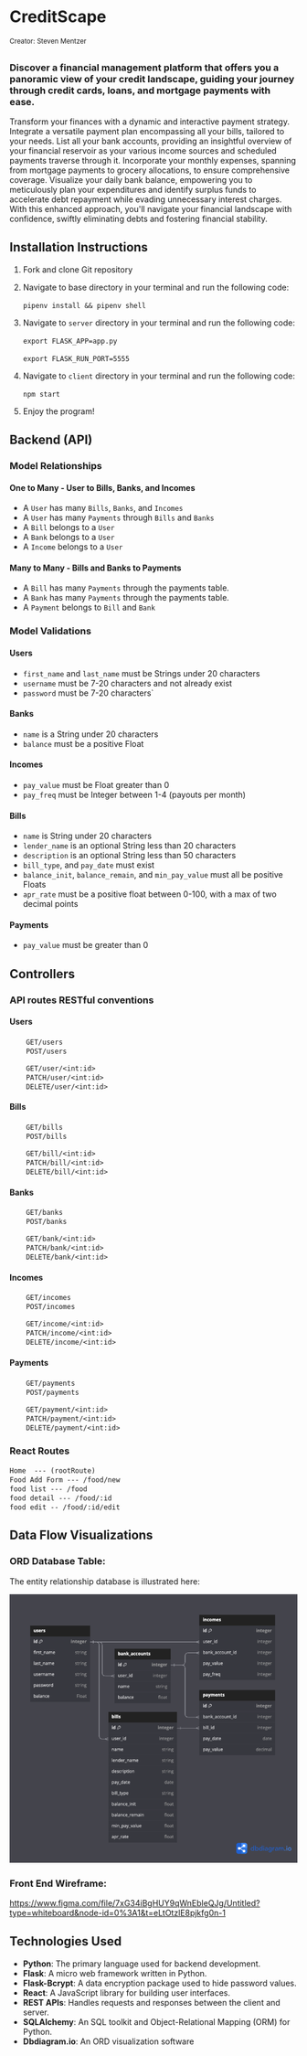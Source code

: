 # CreditScape
<sup> Creator: Steven Mentzer </sup>

### Discover a financial management platform that offers you a panoramic view of your credit landscape, guiding your journey through credit cards, loans, and mortgage payments with ease.

Transform your finances with a dynamic and interactive payment strategy. Integrate a versatile payment plan encompassing all your bills, tailored to your needs. List all your bank accounts, providing an insightful overview of your financial reservoir as your various income sources and scheduled payments traverse through it. Incorporate your monthly expenses, spanning from mortgage payments to grocery allocations, to ensure comprehensive coverage. Visualize your daily bank balance, empowering you to meticulously plan your expenditures and identify surplus funds to accelerate debt repayment while evading unnecessary interest charges. With this enhanced approach, you'll navigate your financial landscape with confidence, swiftly eliminating debts and fostering financial stability.


## Installation Instructions

1. Fork and clone Git repository
2. Navigate to base directory in your terminal and run the following code: 

    ```pipenv install && pipenv shell```
    
3. Navigate to `server` directory in your terminal and run the following code: 

    ```export FLASK_APP=app.py```
    
    ```export FLASK_RUN_PORT=5555```

4. Navigate to `client` directory in your terminal and run the following code: 

    ```npm start```

5. Enjoy the program!

## Backend (API)
### Model Relationships
#### One to Many - User to Bills, Banks, and Incomes
* A `User` has many `Bills`, `Banks`, and `Incomes`
* A `User` has many `Payments` through `Bills` and `Banks`
* A `Bill` belongs to a `User`
* A `Bank` belongs to a `User`
* A `Income` belongs to a `User`

#### Many to Many - Bills and Banks to Payments
* A `Bill` has many `Payments` through the payments table.
* A `Bank` has many `Payments` through the payments table.
* A `Payment` belongs to `Bill` and `Bank`

### Model Validations

#### Users
* `first_name` and `last_name` must be Strings under 20 characters
* `username` must be 7-20 characters and not already exist
* `password` must be 7-20 characters`

#### Banks
* `name` is a String under 20 characters
* `balance` must be a positive Float

#### Incomes
* `pay_value` must be Float greater than 0
* `pay_freq` must be Integer between 1-4 (payouts per month)

#### Bills
* `name` is String under 20 characters
* `lender_name` is an optional String less than 20 characters
* `description` is an optional String less than 50 characters
* `bill_type`, and `pay_date` must exist
* `balance_init`, `balance_remain`, and `min_pay_value` must all be positive Floats
* `apr_rate` must be a positive float between 0-100, with a max of two decimal points

#### Payments
* `pay_value` must be greater than 0

## Controllers
### API routes RESTful conventions
#### Users
```
    GET/users
    POST/users
```
```
    GET/user/<int:id>
    PATCH/user/<int:id>
    DELETE/user/<int:id>
```
#### Bills
```
    GET/bills
    POST/bills
```
```
    GET/bill/<int:id>
    PATCH/bill/<int:id>
    DELETE/bill/<int:id>
```
#### Banks
```
    GET/banks
    POST/banks
```
```
    GET/bank/<int:id>
    PATCH/bank/<int:id>
    DELETE/bank/<int:id>
```
#### Incomes
```
    GET/incomes
    POST/incomes
```
```
    GET/income/<int:id>
    PATCH/income/<int:id>
    DELETE/income/<int:id>
```
#### Payments
```
    GET/payments
    POST/payments
```
```
    GET/payment/<int:id>
    PATCH/payment/<int:id>
    DELETE/payment/<int:id>
```

### React Routes
```
Home  --- (rootRoute)
Food Add Form --- /food/new  
food list --- /food
food detail --- /food/:id
food edit -- /food/:id/edit
```
## Data Flow Visualizations

 ### ORD Database Table: 
 The entity relationship database is illustrated here: 

![cli](./CreditScape_ORD.png)


 ### Front End Wireframe:  

https://www.figma.com/file/7xG34iBgHUY9qWnEbleQJg/Untitled?type=whiteboard&node-id=0%3A1&t=eLtOtzlE8pjkfg0n-1

## Technologies Used

- **Python**: The primary language used for backend development.
- **Flask**: A micro web framework written in Python.
- **Flask-Bcrypt**: A data encryption package used to hide password values.
- **React**: A JavaScript library for building user interfaces.
- **REST APIs**: Handles requests and responses between the client and server.
- **SQLAlchemy**: An SQL toolkit and Object-Relational Mapping (ORM) for Python.
- **Dbdiagram.io**: An ORD visualization software
